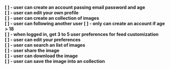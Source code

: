 
**[ ] - user can create an account passing email password and age** <br>
**[ ] - user can edit your own profile**<br>
**[ ] - user can create an collection of images** <br>
**[ ] - user can following another user**
**[ ] - only can create an account if age > 18** <br>
**[ ] - when logged in, get 3 to 5 user preferences for feed customization** <br>
**[ ] - user can edit your preferences** <br>
**[ ] - user can search an list of images** <br>
**[ ] - user share the image** <br>
**[ ] - user can download the image** <br>
**[ ] - user can save the image into an collection**<br>
